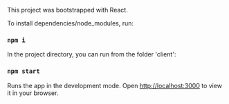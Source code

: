 This project was bootstrapped with React.

To install dependencies/node_modules, run:

### `npm i`

In the project directory, you can run from the folder 'client':

### `npm start`

Runs the app in the development mode.
Open [http://localhost:3000](http://localhost:3000) to view it in your browser.



